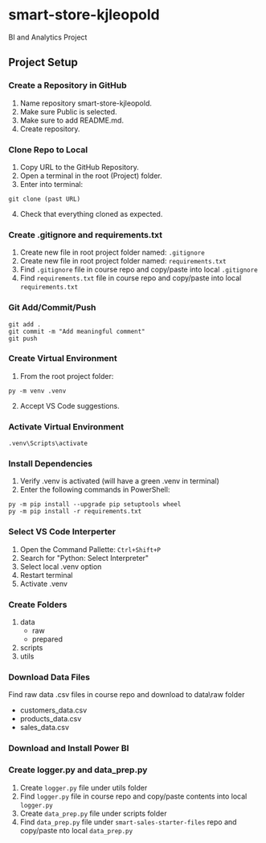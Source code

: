# smart-store-kjleopold
BI and Analytics Project

## Project Setup
### Create a Repository in GitHub
1. Name repository smart-store-kjleopold.
2. Make sure Public is selected.
3. Make sure to add README.md.
4. Create repository.

### Clone Repo to Local
1. Copy URL to the GitHub Repository.
2. Open a terminal in the root (Project) folder.
3. Enter into terminal:
```
git clone (past URL)
```
4. Check that everything cloned as expected.

### Create .gitignore and requirements.txt
1. Create new file in root project folder named: `.gitignore`
2. Create new file in root project folder named: `requirements.txt`
3. Find `.gitignore` file in course repo and copy/paste into local `.gitignore`
4. Find `requirements.txt` file in course repo and copy/paste into local `requirements.txt`

### Git Add/Commit/Push
```
git add .
git commit -m "Add meaningful comment"
git push
```

### Create Virtual Environment
1. From the root project folder:
```
py -m venv .venv
```
2. Accept VS Code suggestions.

### Activate Virtual Environment
```
.venv\Scripts\activate
```

### Install Dependencies
1. Verify .venv is activated (will have a green .venv in terminal)
2. Enter the following commands in PowerShell:
```
py -m pip install --upgrade pip setuptools wheel
py -m pip install -r requirements.txt
```

### Select VS Code Interperter
1. Open the Command Pallette: `Ctrl+Shift+P`
2. Search for "Python: Select Interpreter"
3. Select local .venv option
4. Restart terminal
5. Activate .venv

### Create Folders
1. data
   - raw
   - prepared
2. scripts
3. utils

### Download Data Files
Find raw data .csv files in course repo and download to data\raw folder
- customers_data.csv
- products_data.csv
- sales_data.csv

### Download and Install Power BI

### Create logger.py and data_prep.py
1. Create `logger.py` file under utils folder
2. Find `logger.py` file in course repo and copy/paste contents into local `logger.py`
3. Create `data_prep.py` file under scripts folder
4. Find `data_prep.py` file under `smart-sales-starter-files` repo and copy/paste nto local `data_prep.py`